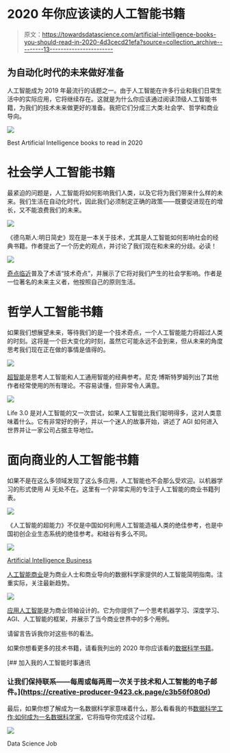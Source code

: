 # 2020 年你应该读的人工智能书籍

> 原文：<https://towardsdatascience.com/artificial-intelligence-books-you-should-read-in-2020-4d3cecd21efa?source=collection_archive---------13----------------------->

## 为自动化时代的未来做好准备

人工智能成为 2019 年最流行的话题之一。由于人工智能在许多行业和我们日常生活中的实际应用，它将继续存在。这就是为什么你应该通过阅读顶级人工智能书籍，为我们的技术未来做更好的准备。我把它们分成三大类:社会学、哲学和商业导向。

![](img/1753a729ae6be6d7337670bf59385c5a.png)

Best Artificial Intelligence books to read in 2020

# 社会学人工智能书籍

最紧迫的问题是，人工智能将如何影响我们人类，以及它将为我们带来什么样的未来。我们生活在自动化时代，因此我们必须制定正确的政策——既要促进现在的增长，又不能浪费我们的未来。

![](img/8e8757661fb7fb711c371f4a9adbd9dd.png)

《德乌斯人:明日简史》现在是一本关于技术，尤其是人工智能如何影响社会的经典书籍。作者提出了一个历史的观点，并讨论了我们现在和未来的分歧。必读！

![](img/bbbb1f86d82a0d27979836719281fb5c.png)

[奇点临近](https://www.amazon.com/gp/product/B000QCSA7C/ref=as_li_tl?ie=UTF8&camp=1789&creative=9325&creativeASIN=B000QCSA7C&linkCode=as2&tag=petacrunch-20&linkId=7f06d54776eba2b7924ae8432cffba4a)普及了术语“技术奇点”，并展示了它将对我们产生的社会学影响。作者是一位著名的未来主义者，他按照自己的原则生活。

# 哲学人工智能书籍

如果我们想展望未来，等待我们的是一个技术奇点，一个人工智能能力将超过人类的时刻。这将是一个巨大变化的时刻，虽然它可能永远不会到来，但从未来的角度思考我们现在正在做的事情是值得的。

![](img/2aabce822aa0ca9dae8e79047503da0f.png)

[超智能](https://amzn.to/35rxe1B)是思考人工智能和人工通用智能的经典参考。尼克·博斯特罗姆列出了其他作者经常使用的所有理论。不容易读懂，但非常令人满意。

![](img/9b5ee31edba23787a0a8cd7849d573a6.png)

Life 3.0 是对人工智能的又一次尝试，如果人工智能比我们聪明得多，这对人类意味着什么。它有非常好的例子，并以一个迷人的故事开始，讲述了 AGI 如何进入世界并让一家公司占据主导地位。

# 面向商业的人工智能书籍

如果不是在这么多领域发现了这么多应用，人工智能也不会那么受欢迎。以机器学习的形式使用 AI 无处不在。这里有一个非常实用的专注于人工智能的商业书籍列表。

![](img/a2b0566b05d0352317347024acc255e7.png)

《人工智能的超能力》不仅是中国如何利用人工智能造福人类的绝佳参考，也是中国初创企业生态系统的绝佳参考。和硅谷有多么不同。

![](img/125d5308ec1adc100913507b5754e919.png)

[Artificial Intelligence Business](https://amzn.to/37kBr99)

[人工智能商业](https://amzn.to/37kBr99)是为商业人士和商业导向的数据科学家提供的人工智能简明指南。注重实际，关注最新趋势。

![](img/a39b94c6467d383ba3b71a19dd91c24c.png)

[应用人工智能](https://amzn.to/37ldLkM)是为商业领袖设计的。它为你提供了一个思考机器学习、深度学习、AGI、人工智能的框架，并展示了当今商业世界中的多个用例。

请留言告诉我你对这些书的看法。

如果你想看更多的技术书籍，请看我列出的 2020 年你应该看的[数据科学书籍](http://www.datasciencerush.com)。

[](https://creative-producer-9423.ck.page/c3b56f080d) [## 加入我的人工智能时事通讯

### 让我们保持联系——每周或每两周一次关于技术和人工智能的电子邮件。](https://creative-producer-9423.ck.page/c3b56f080d) 

最后，如果你想了解成为一名数据科学家意味着什么，那么看看我的书[数据科学工作:如何成为一名数据科学家](https://amzn.to/3aQVTjs)，它将指导你完成这个过程。

![](img/a947842ca069a9b29cebd21bfacd1993.png)

Data Science Job